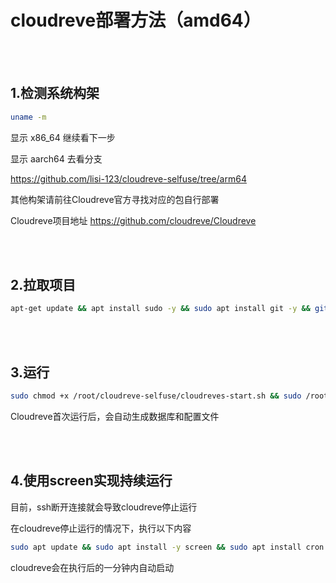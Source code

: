 # cloudreve部署方法（amd64）

<br>
<br>

## 1.检测系统构架

```bash
uname -m

```

显示 x86_64 继续看下一步

显示 aarch64 去看分支

https://github.com/lisi-123/cloudreve-selfuse/tree/arm64

其他构架请前往Cloudreve官方寻找对应的包自行部署

Cloudreve项目地址 https://github.com/cloudreve/Cloudreve

<br>
<br>

## 2.拉取项目

```bash
apt-get update && apt install sudo -y && sudo apt install git -y && git clone https://github.com/lisi-123/cloudreve-selfuse.git

```

<br>
<br>

## 3.运行

```bash
sudo chmod +x /root/cloudreve-selfuse/cloudreves-start.sh && sudo /root/cloudreve-selfuse/cloudreve

```

Cloudreve首次运行后，会自动生成数据库和配置文件


<br>
<br>

## 4.使用screen实现持续运行

目前，ssh断开连接就会导致cloudreve停止运行

在cloudreve停止运行的情况下，执行以下内容


```bash
sudo apt update && sudo apt install -y screen && sudo apt install cron -y && chmod +x /root/cloudreve-selfuse/cloudreves-cript.sh && (crontab -l 2>/dev/null; echo "* * * * * /root/cloudreve-selfuse/cloudreves-script.sh") | sort -u | crontab -

```

cloudreve会在执行后的一分钟内自动启动

<br>
<br>
